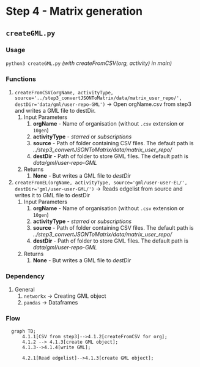 # Step 4 - Matrix generation

## `createGML.py`

### Usage

`python3 createGML.py` _(with createFromCSV(org, activity) in main)_

### Functions

1. `createFromCSV(orgName, activityType, source='../step3_convertJSONToMatrix/data/matrix_user_repo/', destDir='data/gml/user-repo-GML')` -> Open orgName.csv from step3 and writes a GML file to destDir.
   1. Input Parameters
      1. **orgName** - Name of organisation (without `.csv` extension or `10gen`)
      2. **activityType** - _starred_ or _subscriptions_
      3. **source** - Path of folder containing CSV files. The default path is _../step3_convertJSONToMatrix/data/matrix_user_repo/_
      4. **destDir** - Path of folder to store GML files. The default path is _data/gml/user-repo-GML_
   2. Returns
      1. **None** - But writes a GML file to _destDir_
2. `createFromEL(orgName, activityType, source='gml/user-user-EL/', destDir='gml/user-user-GML/')` -> Reads edgelist from source and writes it to GML file to destDir
   1. Input Parameters
      1. **orgName** - Name of organisation (without `.csv` extension or `10gen`)
      2. **activityType** - _starred_ or _subscriptions_
      3. **source** - Path of folder containing CSV files. The default path is _../step3_convertJSONToMatrix/data/matrix_user_repo/_
      4. **destDir** - Path of folder to store GML files. The default path is _data/gml/user-repo-GML_
   2. Returns
      1. **None** - But writes a GML file to _destDir_

### Dependency

1. General
   1. `networkx` -> Creating GML object
   2. `pandas` -> Dataframes

### Flow

```mermaid
  graph TD;
      4.1.1[CSV from step3]-->4.1.2[createFromCSV for org];
      4.1.2 --> 4.1.3[create GML object];
      4.1.3-->4.1.4[write GML];

      4.2.1[Read edgelist]-->4.1.3[create GML object];
```
